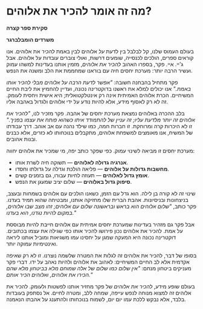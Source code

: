 # מה זה אומר להכיר את אלוהים?

**סקירת ספר קצרה**

**משרדים הומבלברגר**

בעולם העמוס שלנו, קל לבלבל בין לדעת *על* אלוהים לבין באמת *להכיר* את אלוהים. אנו קוראים ספרים, הולכים לכנסייה, שומעים דרשות, ואולי צוברים עובדות על אלוהים. אבל ג'יי. איי. פקר, בספרו האהוב *להכיר את אלוהים*, מזמין אותנו בעדינות למשהו עמוק ועשיר הרבה יותר: מערכת יחסים חיה עם בוראנו שמחממת את הלב ומשנה את הנפש.

פקר מתחיל בהבחנה חשובה: *"אפשר לדעת הרבה על אלוהים מבלי להכיר אותו באמת."* אנו יכולים למלא את ראשנו בדוקטרינה נכונה, ועדיין להחמיץ את ליבת החיים המשיחיים. הכרת אלוהים האמיתית אינה רק אינטלקטואלית; היא אישית ויחסית לעומק. זה לא רק לאסוף מידע, אלא להיות נודע על ידי אלוהים ולגדול באהבה אליו.

בלב ההכרה באלוהים נמצאת מערכת יחסים של אהבה. פקר מזכיר לנו, *"להכיר את אלוהים זה יותר מלדעת עליו; זה עניין של להתמודד איתו כשהוא פותח את עצמו בפניך."* זו לא היכרות קרה ומרוחקת. זו חברות חמה, כמו שילד נהנה עם אב אוהב. דרך עבודתו של המשיח, אנו מאומצים למשפחת אלוהים, מתקבלים בנוכחותו לא כזרים, אלא כבנים ובנות אהובים.

מערכת יחסים זו מביאה לשינוי עמוק. כפי שפקר כותב יפה, מי שמכיר את אלוהים יחווה:

* **אנרגיה גדולה לאלוהים** — תשוקה חיה לשרת אותו.
* **מחשבות גדולות על אלוהים** — פליאה הולכת וגדלה על גדולתו וחסדו.
* **אומץ גדול לאלוהים** — תעוזה לחיות עבורו, גם בזמנים קשים.
* **סיפוק גדול באלוהים** — שלום יציב שמעגן את הנפש.

שינוי זה לא קורה בן לילה. הוא גדל עם הזמן, כשאנו הולכים עם אלוהים בשמחות ובעצב, בניצחונות ובניסיונות. אהבת הברית שלו מחזיקה אותנו, ומבטיחה שהוא תמיד בעדנו. פקר כותב, *"שלום אלוהים הוא בראש ובראשונה שלום עם אלוהים; זהו מצב שבו אלוהים, במקום להיות נגדנו, הוא בעדנו."*

אבל פקר גם מזהיר בעדינות שמערכת יחסים אמיתית עם אלוהים חייבת להיות מבוססת על אמת. להכיר את אלוהים נכון פירושו להכיר אותו כפי שגילה את עצמו בכתובים. דוקטרינה נכונה היא המעקה שמגן על יחסינו עמו משגיאות ומוביל אותנו ליראה ואינטימיות עמוקה יותר.

בסופו של דבר, להכיר את אלוהים זה לגלות את המטרה שלשמה נוצרנו. זו לא רק שאיפה אקדמית אלא לב החיים המשיחיים: לאהוב את אלוהים ולהיות נאהב על ידו. דברי פקר מעניקים ביטחון מנחם: *"אין שלום כמו שלום של אלה שמוחם מלא בביטחון מלא שהם הכירו את אלוהים, ואלוהים הכיר אותם."*

בעולם שופע מידע, *להכיר את אלוהים* של פקר מחזיר אותנו לפשטות ולעומק. להכיר את אלוהים זה למצוא מנוחה לנפש עייפה, שמחה ללב, ומטרה לחיים. אל נסתפק בעובדות בלבד, אלא נבקש ללכת עמו יום יום, לשמוח בנוכחותו ולהתענג על אהבתו הנאמנה. 